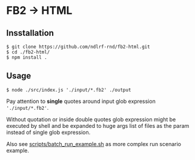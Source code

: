 # FB2 -> HTML

## Insstallation

    $ git clone https://github.com/ndlrf-rnd/fb2-html.git
    $ cd ./fb2-html/
    $ npm install .

## Usage

    $ node ./src/index.js './input/*.fb2' ./output

Pay attention to __single__ quotes around input glob expression `'./input/*.fb2'`.

Without quotation or inside double quotes glob expression might be executed by shell and be expanded to huge args list of files as the param instead of single glob expression.

Also see [scripts/batch_run_example.sh](scripts/batch_run_example.sh) as more complex run scenario example.

